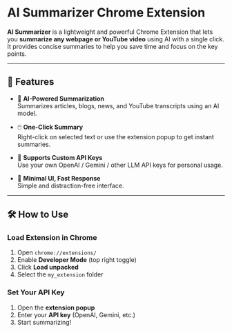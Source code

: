 # AI Summarizer Chrome Extension

**AI Summarizer** is a lightweight and powerful Chrome Extension that lets you **summarize any webpage or YouTube video** using AI with a single click.  
It provides concise summaries to help you save time and focus on the key points.

---

## 🚀 Features

- 🧠 **AI-Powered Summarization**  
  Summarizes articles, blogs, news, and YouTube transcripts using an AI model.

- 🖱️ **One-Click Summary**  
  Right-click on selected text or use the extension popup to get instant summaries.

- 🔑 **Supports Custom API Keys**  
  Use your own OpenAI / Gemini / other LLM API keys for personal usage.

- 🎯 **Minimal UI, Fast Response**  
  Simple and distraction-free interface.

---

## 🛠️ How to Use

### **Load Extension in Chrome**

1. Open `chrome://extensions/`
2. Enable **Developer Mode** (top right toggle)
3. Click **Load unpacked**
4. Select the `my_extension` folder

### **Set Your API Key**

1. Open the **extension popup**
2. Enter your **API key** (OpenAI, Gemini, etc.)
3. Start summarizing!
